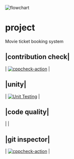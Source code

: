 ![flowchart](https://user-images.githubusercontent.com/80617853/114844363-5d6ff280-9df8-11eb-89c3-6c8f2e16ea89.jpg)
# project
Movie ticket booking system

|contribution check|
--------------------
|           [![cppcheck-action](https://github.com/borramanojna/project/actions/workflows/cppcheck.yml/badge.svg)](https://github.com/borramanojna/project/actions/workflows/cppcheck.yml)       |



|unity|
-------
|   [![Unit Testing](https://github.com/borramanojna/project/actions/workflows/unit-test.yml/badge.svg)](https://github.com/borramanojna/project/actions/workflows/unit-test.yml)  |

|code quality|
--------------
|            |

|git inspector|
---------------
|        [![cppcheck-action](https://github.com/borramanojna/project/actions/workflows/cppcheck.yml/badge.svg)](https://github.com/borramanojna/project/actions/workflows/cppcheck.yml)     |
